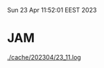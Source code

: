Sun 23 Apr 11:52:01 EEST 2023
# JAM
<a href='./cache/202304/23_11.log'>./cache/202304/23_11.log</a>
